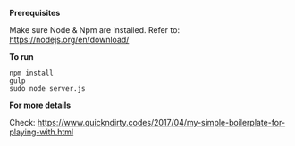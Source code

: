 **Prerequisites**

Make sure Node & Npm are installed. Refer to: https://nodejs.org/en/download/
    
**To run**

    npm install
    gulp
    sudo node server.js
    
**For more details**

Check: https://www.quickndirty.codes/2017/04/my-simple-boilerplate-for-playing-with.html
